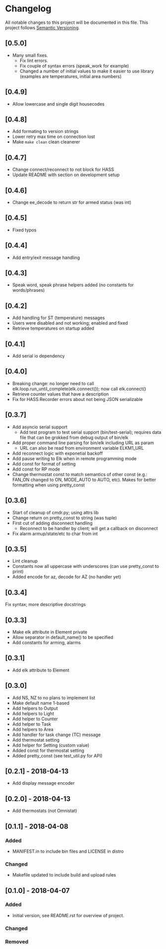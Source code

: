 # Changelog
All notable changes to this project will be documented in this file.
This project follows [Semantic Versioning](https://semver.org/).

## [0.5.0]
- Many small fixes.
  - Fix lint errors.
  - Fix couple of syntax errors (speak_work for example)
  - Changed a number of initial values to make it easier to use
    library (examples are temperatures, initial area numbers)

## [0.4.9]
- Allow lowercase and single digit housecodes

## [0.4.8]
- Add formating to version strings
- Lower retry max time on connection lost
- Make `make clean` clean cleanerer

## [0.4.7]
- Change connect/reconnect to not block for HASS
- Update README with section on development setup

## [0.4.6]
- Change ee_decode to return str for armed status (was int)

## [0.4.5]
- Fixed typos

## [0.4.4]
- Add entry/exit message handling

## [0.4.3]
- Speak word, speak phrase helpers added (no constants for words/phrases)

## [0.4.2]
- Add handling for ST (temperature) messages
- Users were disabled and not working; enabled and fixed
- Retrieve temperatures on startup added

## [0.4.1]
- Add serial io dependency

## [0.4.0]
- Breaking change: no longer need to call 
  elk.loop.run_until_complete(elk.connect()); now call elk.connect()
- Retrieve counter values that have a description
- Fix for HASS Recorder errors about not being JSON serializable

## [0.3.7]
- Add asyncio serial support
  - Add test program to test serial support (bin/test-serial); requires data
    file that can be grokked from debug output of bin/elk
- Add proper command line parsing for bin/elk including URL as param
  - URL can also be read from environment variable ELKM1_URL
- Add reconnect logic with exponetial backoff
- Add pause writing to Elk when in remote programming mode
- Add const for format of setting
- Add const for RP mode
- Change thermostat const to match semantics of other const (e.g.: FAN_ON
  changed to ON, MODE_AUTO to AUTO, etc). Makes for better formatting when
  using pretty_const

## [0.3.6]
- Start of cleanup of cmdr.py; using attrs lib
- Change return on pretty_const to string (was tuple)
- First cut of adding disconnect handling
  - Reconnect to be handler by client; will get a callback on disconnect
- Fix alarm armup/state/etc to char from int

## [0.3.5]
- Lint cleanup
- Constants now all uppercase with underscores (can use pretty_const to print)
- Added encode for az, decode for AZ (no handler yet)

## [0.3.4]
Fix syntax; more descriptive docstrings

## [0.3.3]
- Make elk attribute in Element private
- Allow separator in default_name() to be specified
- Add constants for arming, alarms

## [0.3.1]
- Add elk attribute to Element

## [0.3.0]
- Add NS, NZ to no plans to implement list
- Make default name 1-based
- Add helpers to Output
- Add helpers to Light
- Add helper to Counter
- Add helper to Task
- Add helpers to Area
- Add handler for task change (TC) message
- Add thermostat setting
- Add helper for Setting (custom value)
- Added const for thermostat setting
- Added pretty_const (see test_util.py for API)

## [0.2.1] - 2018-04-13
- Add display message encoder

## [0.2.0] - 2018-04-13
- Add thermostats (not Omnistat)

## [0.1.1] - 2018-04-08
### Added
- MANIFEST.in to include bin files and LICENSE in distro

### Changed
- Makefile updated to include build and upload rules

## [0.1.0] - 2018-04-07
### Added
- Initial version, see README.rst for overview of project.

### Changed

### Removed
